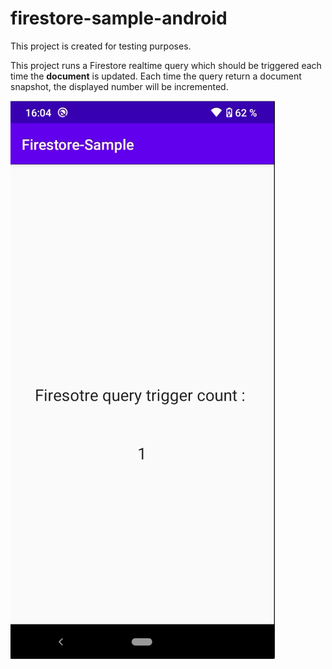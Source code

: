 # firestore-sample-android

This project is created for testing purposes.

This project runs a Firestore realtime query which should be triggered each time the **document** is updated.
Each time the query return a document snapshot, the displayed number will be incremented.

![alt text](https://github.com/MahmoudiOussama/firestore-sample/blob/master/images/Screen%20Shot%202020-09-07%20at%204.04.32%20PM.png)
